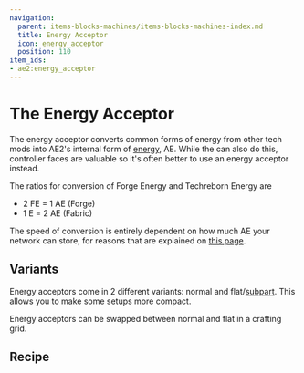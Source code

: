 ```yaml
---
navigation:
  parent: items-blocks-machines/items-blocks-machines-index.md
  title: Energy Acceptor
  icon: energy_acceptor
  position: 110
item_ids:
- ae2:energy_acceptor
---
```


# The Energy Acceptor

<Row gap="20">
<BlockImage id="energy_acceptor" scale="8" /> 

<GameScene zoom="8" interactive={false}>
  <ImportStructure src="../assets/blocks/cable_energy_acceptor.snbt" />
</GameScene>
</Row>

The energy acceptor converts common forms of energy from other tech mods into AE2's internal form of [energy](../ae2-mechanics/energy.md),
AE. While the <ItemLink id="controller" /> can also do this, controller faces are valuable so it's often better to use an energy
acceptor instead.

The ratios for conversion of Forge Energy and Techreborn Energy are

*   2 FE = 1 AE (Forge)
*   1 E  = 2 AE (Fabric)

The speed of conversion is entirely dependent on how much AE your network can store, for reasons that are explained on
[this page](../ae2-mechanics/energy.md).

## Variants

Energy acceptors come in 2 different variants: normal and flat/[subpart](../ae2-mechanics/cable-subparts.md). This allows you to make some setups more compact.

Energy acceptors can be swapped between normal and flat in a crafting grid.

## Recipe

<RecipeFor id="energy_acceptor" />

<RecipeFor id="cable_energy_acceptor" />